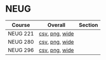 # NEUG

| Course | Overall | Section |
| ------ | ------- | ------- |
| NEUG 221 | [csv](https://github.com/UCSD-Historical-Enrollment-Data/2024Spring/blob/main/overall/NEUG%20221.csv), [png](https://raw.githubusercontent.com/UCSD-Historical-Enrollment-Data/2024Spring/main/plot_overall/NEUG%20221.png), [wide](https://raw.githubusercontent.com/UCSD-Historical-Enrollment-Data/2024Spring/main/plot_overall_wide/NEUG%20221.png) |  |
| NEUG 280 | [csv](https://github.com/UCSD-Historical-Enrollment-Data/2024Spring/blob/main/overall/NEUG%20280.csv), [png](https://raw.githubusercontent.com/UCSD-Historical-Enrollment-Data/2024Spring/main/plot_overall/NEUG%20280.png), [wide](https://raw.githubusercontent.com/UCSD-Historical-Enrollment-Data/2024Spring/main/plot_overall_wide/NEUG%20280.png) |  |
| NEUG 296 | [csv](https://github.com/UCSD-Historical-Enrollment-Data/2024Spring/blob/main/overall/NEUG%20296.csv), [png](https://raw.githubusercontent.com/UCSD-Historical-Enrollment-Data/2024Spring/main/plot_overall/NEUG%20296.png), [wide](https://raw.githubusercontent.com/UCSD-Historical-Enrollment-Data/2024Spring/main/plot_overall_wide/NEUG%20296.png) |  |

